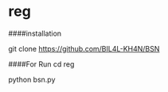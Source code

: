 # reg
####installation

git clone https://github.com/BIL4L-KH4N/BSN

####For Run
cd reg

python bsn.py
